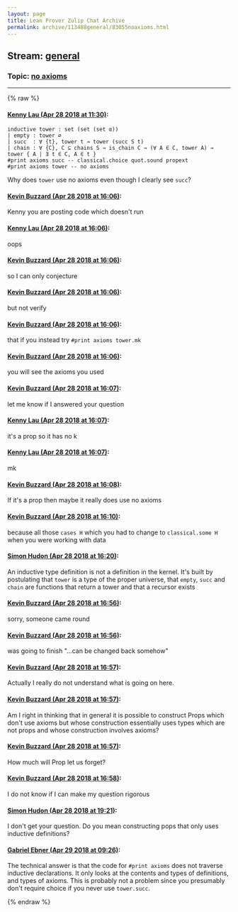 ```yaml
---
layout: page
title: Lean Prover Zulip Chat Archive 
permalink: archive/113488general/83055noaxioms.html
---
```


## Stream: [general](index.html)
### Topic: [no axioms](83055noaxioms.html)

---


{% raw %}
#### [ Kenny Lau (Apr 28 2018 at 11:30)](https://leanprover.zulipchat.com/#narrow/stream/113488-general/topic/no%20axioms/near/125814400):
```lean
inductive tower : set (set (set α))
| empty : tower ∅
| succ  : ∀ {t}, tower t → tower (succ S t)
| chain : ∀ {C}, C ⊆ chains S → is_chain C → (∀ A ∈ C, tower A) → tower { A | ∃ t ∈ C, A ∈ t }
#print axioms succ -- classical.choice quot.sound propext
#print axioms tower -- no axioms
```
Why does `tower` use no axioms even though I clearly see `succ`?

#### [ Kevin Buzzard (Apr 28 2018 at 16:06)](https://leanprover.zulipchat.com/#narrow/stream/113488-general/topic/no%20axioms/near/125821103):
Kenny you are posting code which doesn't run

#### [ Kenny Lau (Apr 28 2018 at 16:06)](https://leanprover.zulipchat.com/#narrow/stream/113488-general/topic/no%20axioms/near/125821104):
oops

#### [ Kevin Buzzard (Apr 28 2018 at 16:06)](https://leanprover.zulipchat.com/#narrow/stream/113488-general/topic/no%20axioms/near/125821105):
so I can only conjecture

#### [ Kevin Buzzard (Apr 28 2018 at 16:06)](https://leanprover.zulipchat.com/#narrow/stream/113488-general/topic/no%20axioms/near/125821106):
but not verify

#### [ Kevin Buzzard (Apr 28 2018 at 16:06)](https://leanprover.zulipchat.com/#narrow/stream/113488-general/topic/no%20axioms/near/125821108):
that if you instead try `#print axioms tower.mk`

#### [ Kevin Buzzard (Apr 28 2018 at 16:06)](https://leanprover.zulipchat.com/#narrow/stream/113488-general/topic/no%20axioms/near/125821109):
you will see the axioms you used

#### [ Kevin Buzzard (Apr 28 2018 at 16:07)](https://leanprover.zulipchat.com/#narrow/stream/113488-general/topic/no%20axioms/near/125821116):
let me know if I answered your question

#### [ Kenny Lau (Apr 28 2018 at 16:07)](https://leanprover.zulipchat.com/#narrow/stream/113488-general/topic/no%20axioms/near/125821118):
it's a prop so it has no k

#### [ Kenny Lau (Apr 28 2018 at 16:07)](https://leanprover.zulipchat.com/#narrow/stream/113488-general/topic/no%20axioms/near/125821119):
mk

#### [ Kevin Buzzard (Apr 28 2018 at 16:08)](https://leanprover.zulipchat.com/#narrow/stream/113488-general/topic/no%20axioms/near/125821170):
If it's a prop then maybe it really does use no axioms

#### [ Kevin Buzzard (Apr 28 2018 at 16:10)](https://leanprover.zulipchat.com/#narrow/stream/113488-general/topic/no%20axioms/near/125821217):
because all those `cases H` which you had to change to `classical.some H` when you were working with data

#### [ Simon Hudon (Apr 28 2018 at 16:20)](https://leanprover.zulipchat.com/#narrow/stream/113488-general/topic/no%20axioms/near/125821481):
An inductive type definition is not a definition in the kernel. It's built by postulating that `tower` is a type of the proper universe, that `empty`, `succ` and `chain` are functions that return a tower and that a recursor exists

#### [ Kevin Buzzard (Apr 28 2018 at 16:56)](https://leanprover.zulipchat.com/#narrow/stream/113488-general/topic/no%20axioms/near/125822337):
sorry, someone came round

#### [ Kevin Buzzard (Apr 28 2018 at 16:56)](https://leanprover.zulipchat.com/#narrow/stream/113488-general/topic/no%20axioms/near/125822338):
was going to finish "...can be changed back somehow"

#### [ Kevin Buzzard (Apr 28 2018 at 16:57)](https://leanprover.zulipchat.com/#narrow/stream/113488-general/topic/no%20axioms/near/125822343):
Actually I really do not understand what is going on here.

#### [ Kevin Buzzard (Apr 28 2018 at 16:57)](https://leanprover.zulipchat.com/#narrow/stream/113488-general/topic/no%20axioms/near/125822346):
Am I right in thinking that in general it is possible to construct Props which don't use axioms but whose construction essentially uses types which are not props and whose construction involves axioms?

#### [ Kevin Buzzard (Apr 28 2018 at 16:57)](https://leanprover.zulipchat.com/#narrow/stream/113488-general/topic/no%20axioms/near/125822347):
How much will Prop let us forget?

#### [ Kevin Buzzard (Apr 28 2018 at 16:58)](https://leanprover.zulipchat.com/#narrow/stream/113488-general/topic/no%20axioms/near/125822386):
I do not know if I can make my question rigorous

#### [ Simon Hudon (Apr 28 2018 at 19:21)](https://leanprover.zulipchat.com/#narrow/stream/113488-general/topic/no%20axioms/near/125825885):
I don't get your question. Do you mean constructing pops that only uses inductive definitions?

#### [ Gabriel Ebner (Apr 29 2018 at 09:26)](https://leanprover.zulipchat.com/#narrow/stream/113488-general/topic/no%20axioms/near/125846688):
The technical answer is that the code for `#print axioms` does not traverse inductive declarations.  It only looks at the contents and types of definitions, and types of axioms.  This is probably not a problem since you presumably don't require choice if you never use `tower.succ`.


{% endraw %}
